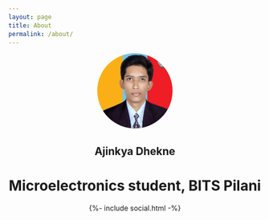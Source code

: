 ```yaml
---
layout: page
title: About 
permalink: /about/
---
```


<!---
One way to add image
![Ajinkya Dhekne][def] 
[def]: (/Ajinkya_photo "my_pic")
-->

<!---
Another way to add image
<div align="center">
<img src="/Ajinkya_photo" alt= "my_pic" width="512px" height="487px" class="img-fluid" >
</div>
-->

<div align="center">
<img src="/Ajinkya_photo" alt="my_pic" style="border-radius: 50%; width: 150px; height: 150px;">
</div>

<h2 align="center"> Ajinkya Dhekne </h2>
<h1 align="center"> Microelectronics student, BITS Pilani </h1>

<div class="social_media">
    <div align="center">
      {%- include social.html -%}
    </div>
</div>



